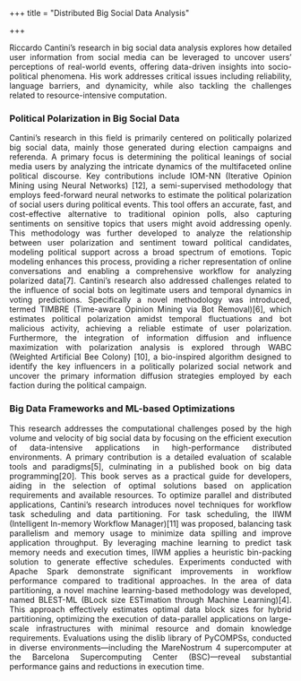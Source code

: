 +++
title = "Distributed Big Social Data Analysis"


+++
<div style="text-align: justify">
Riccardo Cantini’s research in big social data analysis explores how detailed user information from social media can be leveraged to uncover users’ perceptions of real-world events, offering data-driven insights into socio-political phenomena. His work addresses critical issues including reliability, language barriers, and dynamicity, while also tackling the challenges related to resource-intensive computation.

<h3>Political Polarization in Big Social Data</h3>
Cantini’s research in this field is primarily centered on politically polarized big social data, mainly those generated during election campaigns and referenda. A primary focus is determining the political leanings of social media users by analyzing the intricate dynamics of the multifaceted online political discourse. Key contributions include IOM-NN (Iterative Opinion Mining using Neural Networks) [12], a semi-supervised methodology that employs feed-forward neural networks to estimate the political polarization of social users during political events. This tool offers an accurate, fast, and cost-effective alternative to traditional opinion polls, also capturing sentiments on sensitive topics that users might avoid addressing openly. This methodology was further developed to analyze the relationship between user polarization and sentiment toward political candidates, modeling political support across a broad spectrum of emotions. Topic modeling enhances this process, providing a richer representation of online conversations and enabling a comprehensive workflow for analyzing polarized data[7]. Cantini’s research also addressed challenges related to the influence of social bots on legitimate users and temporal dynamics in voting predictions. Specifically a novel methodology was introduced, termed TIMBRE (Time-aware Opinion Mining via Bot Removal)[6], which estimates political polarization amidst temporal fluctuations and bot malicious activity, achieving a reliable estimate of user polarization. Furthermore, the integration of information diffusion and influence maximization with polarization analysis is explored through WABC (Weighted Artificial Bee Colony) [10], a bio-inspired algorithm designed to identify the key influencers in a politically polarized social network and uncover the primary information diffusion strategies employed by each faction during the political campaign.

<h3>Big Data Frameworks and ML-based Optimizations</h3>
This research addresses the computational challenges posed by the high volume and velocity of big social data by focusing on the efficient execution of data-intensive applications in high-performance distributed environments. A primary contribution is a detailed evaluation of scalable tools and paradigms[5], culminating in a published book on big data programming[20]. This book serves as a practical guide for developers, aiding in the selection of optimal solutions based on application requirements and available resources. To optimize parallel and distributed applications, Cantini’s research introduces novel techniques for workflow task scheduling and data partitioning. For task scheduling, the IIWM (Intelligent In-memory Workflow Manager)[11] was proposed, balancing task parallelism and memory usage to minimize data spilling and improve application throughput. By leveraging machine learning to predict task memory needs and execution times, IIWM applies a heuristic bin-packing solution to generate effective schedules. Experiments conducted with Apache Spark demonstrate significant improvements in workflow performance compared to traditional approaches. In the area of data partitioning, a novel machine learning-based methodology was developed, named BLEST-ML (BLock size ESTimation through Machine Learning)[4]. This approach effectively estimates optimal data block sizes for hybrid partitioning, optimizing the execution of data-parallel applications on large-scale infrastructures with minimal resource and domain knowledge requirements. Evaluations using the dislib library of PyCOMPSs, conducted in diverse environments—including the MareNostrum 4 supercomputer at the Barcelona Supercomputing Center (BSC)—reveal substantial performance gains and reductions in execution time.
</div>
</div>